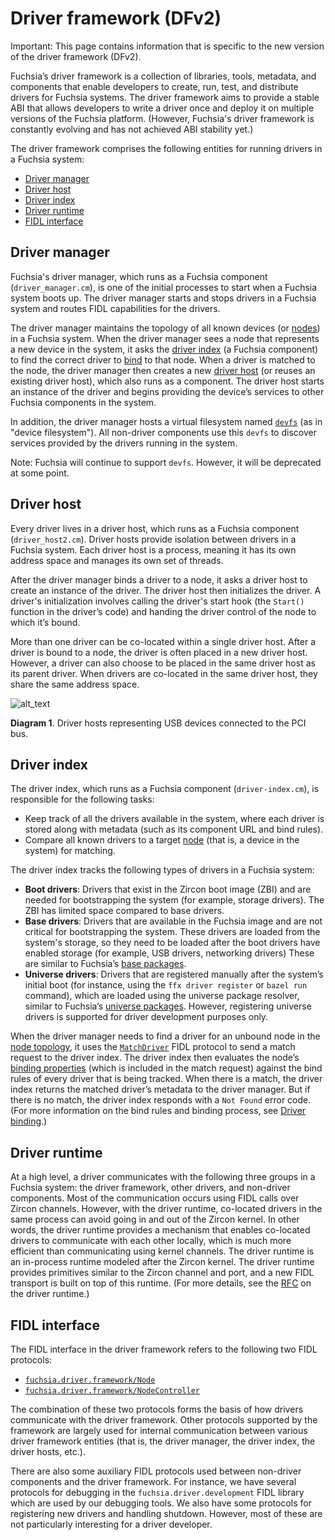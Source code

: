 # Driver framework (DFv2)

Important: This page contains information that is specific to the new
version of the driver framework (DFv2).

Fuchsia’s driver framework is a collection of libraries, tools, metadata, and
components that enable developers to create, run, test, and distribute drivers
for Fuchsia systems. The driver framework aims to provide a stable ABI that
allows developers to write a driver once and deploy it on multiple versions of
the Fuchsia platform. (However, Fuchsia's driver framework is constantly evolving
and has not achieved ABI stability yet.)

The driver framework comprises the following entities for running drivers in a
Fuchsia system:

*   [Driver manager](#driver_manager)
*   [Driver host](#driver_host)
*   [Driver index](#driver_index)
*   [Driver runtime](#driver_runtime)
*   [FIDL interface](#fidl_interface)


## Driver manager

Fuchsia's driver manager, which runs as a Fuchsia
component (`driver_manager.cm`), is one of the initial processes to start
when a Fuchsia system boots up. The driver manager starts and stops drivers in
a Fuchsia system and routes FIDL capabilities for the  drivers.

The driver manager maintains the topology of all known devices
(or [nodes][nodes]) in a Fuchsia system. When the driver manager sees a node
that represents a new device in the system, it asks the
[driver index](#driver_index) (a Fuchsia component) to find the correct driver
to [bind][driver-binding] to that node. When a driver is matched to the node,
the driver manager then creates a new [driver host](#driver_host) (or reuses an
existing driver host), which also runs as a component. The driver host starts an
instance of the driver and begins providing the device’s services to other
Fuchsia components in the system.

In addition, the driver manager hosts a virtual filesystem named
[`devfs`][service-discovery] (as in "device filesystem"). All non-driver
components use this `devfs` to discover services provided by the drivers
running in the system.

Note: Fuchsia will continue to support `devfs`. However, it will be deprecated
at some point.

## Driver host

Every driver lives in a driver host, which runs as a Fuchsia component
(`driver_host2.cm`). Driver hosts provide isolation between drivers in
a Fuchsia system. Each driver host is a process, meaning it has its own address
space and manages its own set of threads.

After the driver manager binds a driver to a node, it asks a driver host to
create an instance of the driver. The driver host then initializes the
driver. A driver's initialization involves calling the driver's start hook
(the `Start()` function in the driver’s code) and handing the driver control of
the node to which it’s bound.

More than one driver can be co-located within a single driver host. After a
driver is bound to a node, the driver is often placed in a new driver
host. However, a driver can also choose to be placed in the same driver
host as its parent driver. When drivers are co-located in the same driver host,
they share the same address space.

![alt_text](images/diagram_driver_stack_01.svg "Diagram showing driver hosts for USB devices")

**Diagram 1**. Driver hosts representing USB devices connected to the PCI bus.

## Driver index

The driver index, which runs as a Fuchsia component (`driver-index.cm`), is
responsible for the following tasks:

*  Keep track of all the drivers available in the system, where each driver is
   stored along with metadata (such as its component URL and bind rules).
*  Compare all known drivers to a target [node][nodes] (that is, a device in the
   system) for matching.

The driver index tracks the following types of drivers in a Fuchsia system:

*  **Boot drivers**: Drivers that exist in the Zircon boot image (ZBI) and are
   needed for bootstrapping the system (for example, storage drivers). The ZBI
   has limited space compared to base drivers.
*  **Base drivers**: Drivers that are available in the Fuchsia image and
   are not critical for bootstrapping the system. These drivers are loaded from
   the system's storage, so they need to be loaded after the boot drivers have
   enabled storage (for example, USB drivers, networking drivers) These are
   similar to Fuchsia’s [base packages][base-packages].
*  **Universe drivers**: Drivers that are registered manually after the system’s
   initial boot (for instance, using the `ffx driver register` or `bazel run`
   command), which are loaded using the universe package resolver, similar to
   Fuchsia’s [universe packages][universe-packages]. However, registering
   universe drivers is supported for driver development purposes only.

When the driver manager needs to find a driver for an unbound node in the
[node topology][node-topology], it uses the [`MatchDriver`][fidl-matchdriver]
FIDL protocol to send a match request to the driver index. The driver index then
evaluates the node’s [binding properties][node-properties] (which is included in
the match request) against the bind rules of every driver that is being tracked.
When there is a match, the driver index returns the matched driver’s metadata to
the driver manager. But if there is no match, the driver index responds with
a `Not Found` error code. (For more information on the bind rules and binding
process, see [Driver binding][driver-binding].)

## Driver runtime

At a high level, a driver communicates with the following three groups in a
Fuchsia system: the driver framework, other drivers, and non-driver components.
Most of the communication occurs using FIDL calls over Zircon channels. However,
with the driver runtime, co-located drivers  in the same process can avoid going
in and out of the Zircon kernel. In other words, the driver runtime provides a
mechanism that enables co-located drivers to communicate with each other locally,
which is much more efficient than communicating using kernel channels. The
driver runtime is an in-process runtime modeled after the Zircon kernel. The
driver runtime provides primitives similar to the Zircon channel and port, and
a new FIDL transport is built on top of this runtime. (For more details, see the
[RFC][rfc-driver-runtime] on the driver runtime.)

## FIDL interface

The FIDL interface in the driver framework refers to the following two FIDL
protocols:

*  [`fuchsia.driver.framework/Node`][fidl-node]
*  [`fuchsia.driver.framework/NodeController`][fidl-nodecontroller]

The combination of these two protocols forms the basis of how drivers
communicate with the driver framework. Other protocols supported by the
framework are largely used for internal communication between various driver
framework entities (that is, the driver manager, the driver index, the driver
hosts, etc.).

There are also some auxiliary FIDL protocols used between non-driver components
and the driver framework. For instance, we have several protocols for debugging
in the `fuchsia.driver.development` FIDL library which are used by our debugging
tools. We also have some protocols for registering new drivers and handling
shutdown. However, most of these are not particularly interesting for a driver
developer.

<!-- Reference links -->

[nodes]: drivers_and_nodes.md
[driver-index]: driver_framework.md#driver_index
[driver-binding]: driver_binding.md
[driver-host]: driver_framework.md#driver_host
[service-discovery]: driver_communication.md#service_discovery
[node-properties]: drivers_and_nodes.md#node_properties
[node-topology]: drivers_and_nodes.md#node_topology
[rfc-driver-runtime]: /contribute/governance/rfcs/0126_driver_runtime.md
[fidl-node]: https://cs.opensource.google/fuchsia/fuchsia/+/main:sdk/fidl/fuchsia.driver.framework/topology.fidl;l=107
[fidl-nodecontroller]: https://cs.opensource.google/fuchsia/fuchsia/+/main:sdk/fidl/fuchsia.driver.framework/topology.fidl;l=73
[fidl-matchdriver]: https://cs.opensource.google/fuchsia/fuchsia/+/main:sdk/fidl/fuchsia.driver.framework/driver_index.fidl;l=96
[base-packages]: /concepts/packages/package.md#base-packages
[universe-packages]: /concepts/packages/package.md#universe-packages
